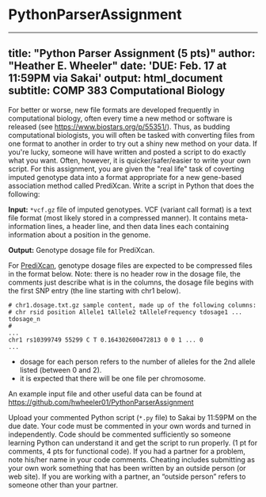 # PythonParserAssignment
---
title: "Python Parser Assignment (5 pts)"
author: "Heather E. Wheeler"
date: 'DUE: Feb. 17 at 11:59PM via Sakai'
output: html_document
subtitle: COMP 383 Computational Biology
---
For better or worse, new file formats are developed frequently in computational biology, often every time a new method or software is released (see <https://www.biostars.org/p/55351/>). Thus, as budding computational biologists, you will often be tasked with converting files from one format to another in order to try out a shiny new method on your data. If you're lucky, someone will have written and posted a script to do exactly what you want. Often, however, it is quicker/safer/easier to write your own script. For this assignment, you are given the "real life" task of coverting imputed genotype data into a format appropriate for a new gene-based association method called PrediXcan. Write a script in Python that does the following:

**Input:** `*vcf.gz` file of imputed genotypes. VCF (variant call format) is a text file format (most likely stored in a compressed manner). It contains meta-information lines, a header line, and then data lines each containing information about a position in the genome.

**Output:** Genotype dosage file for PrediXcan.

For <a href="https://github.com/hakyimlab/PrediXcan/tree/master/Software">PrediXcan</a>, genotype dosage files are expected to be compressed files in the format below. Note: there is no header row in the dosage file, the comments just describe what is in the columns, the dosage file begins with the first SNP entry (the line starting with chr1 below).

```
# chr1.dosage.txt.gz sample content, made up of the following columns:
# chr rsid position Allele1 tAllele2 tAlleleFrequency tdosage1 ... tdosage_n
#
...
chr1 rs10399749 55299 C T 0.164302600472813 0 0 1 ... 0
...
```

- dosage for each person refers to the number of alleles for the 2nd allele listed (between 0 and 2).
- it is expected that there will be one file per chromosome.

An example input file and other useful data can be found at <https://github.com/hwheeler01/PythonParserAssignment>

Upload your commented Python script (`*.py` file) to Sakai by 11:59PM on the due date. Your code must be commented in your own words and turned in independently. Code should be commented sufficiently so someone learning Python can understand it and get the script to run properly. (1 pt for comments, 4 pts for functional code). If you had a partner for a problem, note his/her name in your code comments. Cheating includes submitting as your own work something that has been written by an outside person (or web site). If you are working with a partner, an “outside person” refers to someone other than your partner.
